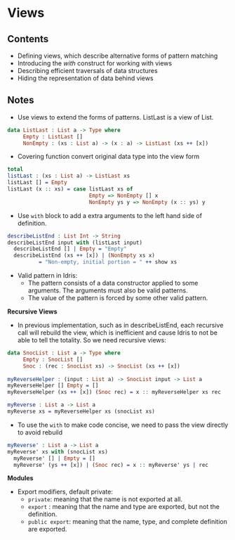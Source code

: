 # Views

## Contents

- Defining views, which describe alternative forms of pattern matching
- Introducing the *with* construct for working with views
- Describing efficient traversals of data structures
- Hiding the representation of data behind views

## Notes

- Use views to extend the forms of patterns. ListLast is a view of List.

```idris
data ListLast : List a -> Type where
     Empty : ListLast []
     NonEmpty : (xs : List a) -> (x : a) -> ListLast (xs ++ [x])
```

- Covering function convert original data type into the view form

```idris
total
listLast : (xs : List a) -> ListLast xs
listLast [] = Empty
listLast (x :: xs) = case listLast xs of
                          Empty => NonEmpty [] x
                          NonEmpty ys y => NonEmpty (x :: ys) y
```

- Use `with` block to add a extra arguments to the left hand side of definition.

```idris
describeListEnd : List Int -> String
describeListEnd input with (listLast input)
  describeListEnd [] | Empty = "Empty"
  describeListEnd (xs ++ [x]) | (NonEmpty xs x)
          = "Non-empty, initial portion = " ++ show xs
```

- Valid pattern in Idris:
    - The pattern consists of a data constructor applied to some arguments. The arguments must also be valid patterns.
    - The value of the pattern is forced by some other valid pattern.

**Recursive Views**

- In previous implementation, such as in describeListEnd, each recursive call will rebuild the view, which is inefficient and cause Idris to not be able to tell the totality. So we need recursive views:

```idris
data SnocList : List a -> Type where
     Empty : SnocList []
     Snoc : (rec : SnocList xs) -> SnocList (xs ++ [x])
     
myReverseHelper : (input : List a) -> SnocList input -> List a
myReverseHelper [] Empty = []
myReverseHelper (xs ++ [x]) (Snoc rec) = x :: myReverseHelper xs rec

myReverse : List a -> List a
myReverse xs = myReverseHelper xs (snocList xs)
```

- To use the `with` to make code concise, we need to pass the view directly to avoid rebuild

```idris
myReverse' : List a -> List a
myReverse' xs with (snocList xs)
  myReverse' [] | Empty = []
  myReverse' (ys ++ [x]) | (Snoc rec) = x :: myReverse' ys | rec
```

**Modules**

- Export modifiers, default private:
    - `private`: meaning that the name is not exported at all.
    - `export` : meaning that the name and type are exported, but not the definition.
    - `public export`: meaning that the name, type, and complete definition are exported.

